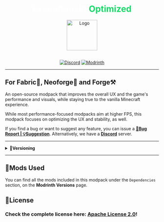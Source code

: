 # <center><font color="#fff">Exceptionally</font><font color="#1bd96a">Optimized</font></center>

<center><img alt="Logo" width="100px" src="https://cdn.modrinth.com/data/Wn64OeXh/images/8a8ff0537f12df6be9965fdccc70eeb4aaa4e098.png"><br><br>

[![Discord](https://img.shields.io/badge/Discord-Server-%2300AF5C?style=for-the-badge&logo=discord&logoColor=%23fff&color=%235865F2)](https://discord.gg/kfKjjhv3pn) [![Modrinth](https://img.shields.io/badge/On-Modrinth-%2300AF5C?style=for-the-badge&logo=modrinth)](https://modrinth.com/modpack/exceptionallyoptimized)</center>

<hr>

## For Fabric📜, Neoforge🦊 and Forge⚒️

An open-source modpack that improves the overall UX and the game's performance and visuals, while staying true to the vanilla Minecraft experience.

While most performance-focused modpacks aim at higher FPS, this modpack focuses on optimizing the UX and stability, as well.

If you find a bug or want to suggest any feature, you can issue a [**🐞Bug Report | 💡Suggestion**](https://github.com/UltimatChamp/ExceptionallyOptimized/issues/new/choose). Alternatively, we have a [**Discord**](https://discord.gg/kfKjjhv3pn) server.

<hr>

<details>
<summary>🧪<b>Versioning</b></summary>
  
This project uses **semantic versioning**.

**Format:** <center>`X`.`Y`.`Z`+`<loader>`.`<mc-version>`</center>

**Definitions:**
(a) _Project Version_

1. **`X`:** MAJOR version _<small>(Not likely to change; for a long time!)</small>_
2. **`Y`:** MINOR version _<small>(Will change frequently; For new MC versions/Big updates)</small>_
3. **`Y`:** PATCH version _<small>(Will change very frequently; Small changes/Mod updates/...)</small>_

(b) _Build Metadata_

1. **`<loader>`:** **Values:** `fabric`, `neo` or `forge`.
2. **`<mc-version>`:** **Examples:** `1.16.5`, `1.19.2`, `1.20.1` and so on...

<hr>

**Pre-release Versions' Format:** <center>`X`.`Y`.`Z`-`<pre-release>`+`<loader>`.`<mc-version>`</center>

**`<pre-release>`:** _<small>(For untested/breaking changes/not ready for use versions)</small>_<br>
**Values:**<br>
i) **`alpha`**<br>
ii) **`beta`**

</details>

<hr>

## 🎲Mods Used

You can find all the mods included in this modpack under the `Dependencies` section, on the **Modrinth Versions** page.

## 📜License
### Check the complete license here: [**Apache License 2.0**](https://github.com/UltimatChamp/ExceptionallyOptimized/raw/main/LICENSE)!
